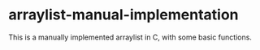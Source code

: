 # arraylist-manual-implementation
This is a manually implemented arraylist in C, with some basic functions.
